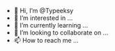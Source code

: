 - 👋 Hi, I’m @Typeeksy
- 👀 I’m interested in ...
- 🌱 I’m currently learning ...
- 💞️ I’m looking to collaborate on ...
- 📫 How to reach me ...

<!---
Typeeksy/Typeeksy is a ✨ special ✨ repository because its `README.md` (this file) appears on your GitHub profile.
You can click the Preview link to take a look at your changes.
--->
